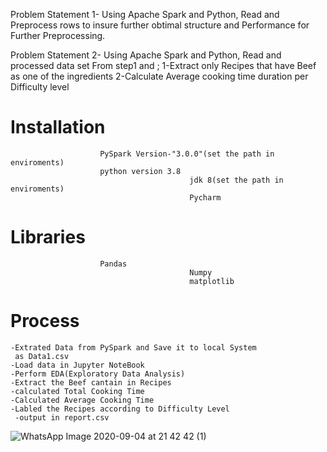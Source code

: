 Problem Statement 1- Using Apache Spark and Python, Read and Preprocess rows to insure further obtimal structure and Performance
					 for Further Preprocessing.
					 
					 
					 
Problem Statement 2-                            Using Apache Spark and Python, Read and processed data set From step1 and ;
						1-Extract only Recipes that have Beef as one of the ingredients 
						2-Calculate Average cooking time duration per Difficulty level 
						
# Installation						
						
						PySpark Version-"3.0.0"(set the path in enviroments)
						python version 3.8
                                            jdk 8(set the path in enviroments)
	                                        Pycharm
						
# Libraries						
						Pandas
	                                        Numpy
	                                        matplotlib
# Process


	-Extrated Data from PySpark and Save it to local System
	 as Data1.csv
	-Load data in Jupyter NoteBook
	-Perform EDA(Exploratory Data Analysis)
	-Extract the Beef cantain in Recipes
	-calculated Total Cooking Time
	-Calculated Average Cooking Time
	-Labled the Recipes according to Difficulty Level
     -output in report.csv
![WhatsApp Image 2020-09-04 at 21 42 42 (1)](https://user-images.githubusercontent.com/21276619/92307700-d3d08a80-efb5-11ea-9b8a-4a1ef570b971.jpeg)

